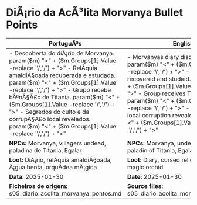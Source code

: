 ﻿# DiÃ¡rio da AcÃ³lita Morvanya  Bullet Points

| PortuguÃªs                                                                                                                                                                            | English                                                                                                                                                              |
| ------------------------------------------------------------------------------------------------------------------------------------------------------------------------------------ | -------------------------------------------------------------------------------------------------------------------------------------------------------------------- |
| - Descoberta do diÃ¡rio de Morvanya. param($m) "<" + ($m.Groups[1].Value -replace '\\','/') + ">" - RelÃ­quia amaldiÃ§oada recuperada e estudada. param($m) "<" + ($m.Groups[1].Value -replace '\\','/') + ">" - Grupo recebe bÃªnÃ§Ã£o de Titania. param($m) "<" + ($m.Groups[1].Value -replace '\\','/') + ">" - Segredos do culto e da corrupÃ§Ã£o local revelados. param($m) "<" + ($m.Groups[1].Value -replace '\\','/') + ">"  | - Morvanyas diary discovered. param($m) "<" + ($m.Groups[1].Value -replace '\\','/') + ">" - Cursed relic recovered and studied. param($m) "<" + ($m.Groups[1].Value -replace '\\','/') + ">" - Group receives Titanias blessing. param($m) "<" + ($m.Groups[1].Value -replace '\\','/') + ">" - Cult secrets and local corruption revealed. param($m) "<" + ($m.Groups[1].Value -replace '\\','/') + ">"  |
| **NPCs:** Morvanya, villagers undead, paladina de Titania, Egalar                                                                                                                    | **NPCs:** Morvanya, undead villagers, paladin of Titania, Egalar                                                                                                     |
| **Loot:** DiÃ¡rio, relÃ­quia amaldiÃ§oada, Ã¡gua benta, orquÃ­dea mÃ¡gica                                                                                                                  | **Loot:** Diary, cursed relic, holy water, magic orchid                                                                                                              |
| **Data:** 2025-01-30                                                                                                                                                                 | **Date:** 2025-01-30                                                                                                                                                 |
| **Ficheiros de origem:** s05_diario_acolita_morvanya_pontos.md                                                                                                                       | **Source files:** s05_diario_acolita_morvanya_pontos.md                                                                                                              |


























